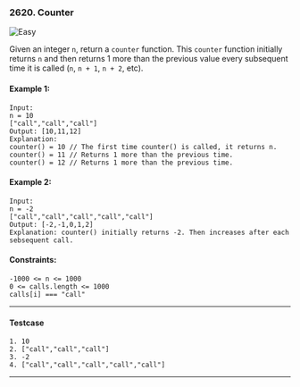 ### 2620. Counter

![Easy](https://img.shields.io/badge/easy-brightgreen?style=flat)

Given an integer `n`, return a `counter` function. This `counter` function initially returns `n` and then returns 1 more than the previous value every subsequent time it is called (`n`, `n + 1`, `n + 2`, etc).

#### Example 1:

```text
Input: 
n = 10 
["call","call","call"]
Output: [10,11,12]
Explanation: 
counter() = 10 // The first time counter() is called, it returns n.
counter() = 11 // Returns 1 more than the previous time.
counter() = 12 // Returns 1 more than the previous time.
```

#### Example 2:

```text
Input: 
n = -2
["call","call","call","call","call"]
Output: [-2,-1,0,1,2]
Explanation: counter() initially returns -2. Then increases after each sebsequent call.
```
 
#### Constraints:

```text
-1000 <= n <= 1000
0 <= calls.length <= 1000
calls[i] === "call"
```

<hr>

#### Testcase

```text
1. 10
2. ["call","call","call"]
3. -2
4. ["call","call","call","call","call"]
```

<hr>